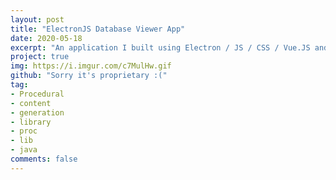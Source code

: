 ```yaml
---
layout: post
title: "ElectronJS Database Viewer App"
date: 2020-05-18
excerpt: "An application I built using Electron / JS / CSS / Vue.JS and a few other libraries for a client that wanted to be able to view, tag, and combine multiple different complicated, custom file formats in an easy interface"
project: true
img: https://i.imgur.com/c7MulHw.gif
github: "Sorry it's proprietary :("
tag: 
- Procedural
- content
- generation
- library
- proc
- lib
- java
comments: false
---
```

